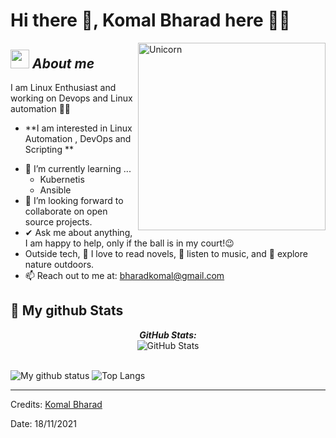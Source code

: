 

# Hi there 👋, Komal Bharad here 🙋‍♀️ 

<img align="right" width=300px alt="Unicorn" src="https://c.tenor.com/GN73MKBawZYAAAAi/busy-cute.gif" />

## <img src="https://media.giphy.com/media/ObNTw8Uzwy6KQ/giphy.gif" width="30px">&nbsp;***About me***

I am Linux Enthusiast and working on Devops and Linux automation 👩‍💻

* **I am interested in Linux Automation , DevOps and Scripting **
- 🌱 I’m currently learning ...
  - Kubernetis
  - Ansible
- 👯 I’m looking forward to collaborate on open source projects.
- ✔ Ask me about anything, I am happy to help, only if the ball is in my court!😉<br>
- Outside tech, 📖 I love to read novels, 🎵 listen to music, and 🌴 explore nature outdoors.
- 📫 Reach out to me at: <a href="bharadkomal@gmail.com">bharadkomal@gmail.com</a>



<h2>👀 My github Stats</h2>

<div>

  <p align="center">
  <b><em>GitHub Stats:</em></b> <br/>
    <img src="https://github-readme-streak-stats.herokuapp.com/?user=kbharad15" alt="GitHub Stats" /> <br/><br/>
  
</div>

![My github status](https://github-readme-stats.vercel.app/api?username=kbharad15&show_icons=true&include_all_commits=true)
![Top Langs](https://github-readme-stats.vercel.app/api/top-langs/?username=kbharad15&layout=compact)

---------------------------------------------------------------------------------------------------------------------
Credits: <a href="https://github.com/kbharad15">Komal Bharad</a>

Date: 18/11/2021


